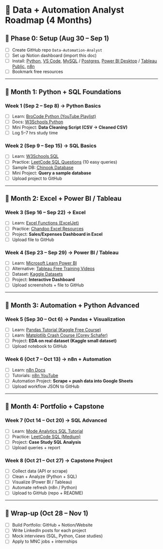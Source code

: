 
# 🚀 Data + Automation Analyst Roadmap (4 Months)

## 📅 Phase 0: Setup (Aug 30 – Sep 1)
- [ ] Create GitHub repo `Data-Automation-Analyst`
- [ ] Set up Notion dashboard (import this doc)
- [ ] Install: [Python](https://www.python.org/downloads/), [VS Code](https://code.visualstudio.com/), [MySQL](https://dev.mysql.com/downloads/) / [Postgres](https://www.postgresql.org/download/), [Power BI Desktop](https://www.microsoft.com/en-us/download/details.aspx?id=58494) / [Tableau Public](https://public.tableau.com/en-us/s/), [n8n](https://n8n.io/)
- [ ] Bookmark free resources

---

## 📅 Month 1: Python + SQL Foundations

### Week 1 (Sep 2 – Sep 8) → **Python Basics**
- [ ] Learn: [BroCode Python (YouTube Playlist)](https://www.youtube.com/playlist?list=PLZPZq0r_RZOMHoXIcxze_lP97j2Ase2on)  
- [ ] Docs: [W3Schools Python](https://www.w3schools.com/python/)  
- [ ] Mini Project: **Data Cleaning Script (CSV → Cleaned CSV)**  
- [ ] Log 5–7 hrs study time  

### Week 2 (Sep 9 – Sep 15) → **SQL Basics**
- [ ] Learn: [W3Schools SQL](https://www.w3schools.com/sql/)  
- [ ] Practice: [LeetCode SQL Questions](https://leetcode.com/problemset/database/) (10 easy queries)  
- [ ] Sample DB: [Chinook Database](https://github.com/lerocha/chinook-database)  
- [ ] Mini Project: **Query a sample database**  
- [ ] Upload project to GitHub  

---

## 📅 Month 2: Excel + Power BI / Tableau

### Week 3 (Sep 16 – Sep 22) → **Excel**
- [ ] Learn: [Excel Functions (ExcelJet)](https://exceljet.net/)  
- [ ] Practice: [Chandoo Excel Resources](https://chandoo.org/wp/excel-tutorial/)  
- [ ] Project: **Sales/Expenses Dashboard in Excel**  
- [ ] Upload file to GitHub  

### Week 4 (Sep 23 – Sep 29) → **Power BI / Tableau**
- [ ] Learn: [Microsoft Learn Power BI](https://learn.microsoft.com/en-us/training/powerplatform/power-bi)  
- [ ] Alternative: [Tableau Free Training Videos](https://www.tableau.com/learn/training/20201)  
- [ ] Dataset: [Kaggle Datasets](https://www.kaggle.com/datasets)  
- [ ] Project: **Interactive Dashboard**  
- [ ] Upload screenshots + file to GitHub  

---

## 📅 Month 3: Automation + Python Advanced

### Week 5 (Sep 30 – Oct 6) → **Pandas + Visualization**
- [ ] Learn: [Pandas Tutorial (Kaggle Free Course)](https://www.kaggle.com/learn/pandas)  
- [ ] Learn: [Matplotlib Crash Course (Corey Schafer)](https://www.youtube.com/watch?v=UO98lJQ3QGI)  
- [ ] Project: **EDA on real dataset (Kaggle small dataset)**  
- [ ] Upload notebook to GitHub  

### Week 6 (Oct 7 – Oct 13) → **n8n + Automation**
- [ ] Learn: [n8n Docs](https://docs.n8n.io/)  
- [ ] Tutorials: [n8n YouTube](https://www.youtube.com/@n8n-io)  
- [ ] Automation Project: **Scrape + push data into Google Sheets**  
- [ ] Upload workflow JSON to GitHub  

---

## 📅 Month 4: Portfolio + Capstone

### Week 7 (Oct 14 – Oct 20) → **SQL Advanced**
- [ ] Learn: [Mode Analytics SQL Tutorial](https://mode.com/sql-tutorial/)  
- [ ] Practice: [LeetCode SQL (Medium)](https://leetcode.com/problemset/database/?difficulty=MEDIUM)  
- [ ] Project: **Case Study SQL Analysis**  
- [ ] Upload queries + report  

### Week 8 (Oct 21 – Oct 27) → **Capstone Project**
- [ ] Collect data (API or scrape)  
- [ ] Clean + Analyze (Python + SQL)  
- [ ] Visualize (Power BI / Tableau)  
- [ ] Automate refresh (n8n / Python)  
- [ ] Upload to GitHub (repo + README)  

---

## 📅 Wrap-up (Oct 28 – Nov 1)
- [ ] Build Portfolio: GitHub + Notion/Website  
- [ ] Write LinkedIn posts for each project  
- [ ] Mock interviews (SQL, Python, Case studies)  
- [ ] Apply to MNC jobs + internships  
